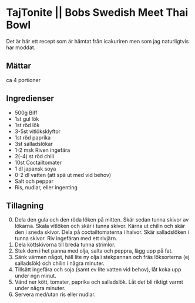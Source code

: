 # TajTonite || Bobs Swedish Meet Thai Bowl
Det är här ett recept som är hämtat från icakuriren men som jag naturligtvis har moddat.

## Mättar
ca 4 portioner

## Ingredienser

* 500g Biff
* 1st gul lök
* 1st röd lök
* 3-5st vitlöksklyftor
* 1st röd paprika
* 3st salladslökar
* 1-2 msk Riven ingefära
* 2(-4) st röd chili
* 10st Coctailtomater
* 1 dl japansk soya
* 0-2 dl vatten (att spä ut med vid behov)
* Salt och peppar
* Ris, nudlar, eller ingenting

## Tillagning
0. Dela den gula och den röda löken på mitten. Skär sedan tunna skivor av lökarna. Skala vitlöken och skär i tunna skivor. Kärna ut chilin och skär den i sneda skivor. Dela på coctailtomaterna i halvor. Skär salladslöken i tunna skivor. Riv ingefäran med ett rivjärn.
1. Dela köttskivorna till breda tunna strimlor. 
2. Stek dem i het panna med olja, salta och peppra, lägg upp på fat.
3. Sänk värmen något, häll lite ny olja i stekpannan och fräs löksorterna (ej salladslök) och chilin i några minuter. 
4. Tillsätt ingefära och soja (samt ev lite vatten vid behov), låt koka upp under ngn minut. 
5. Vänd ner kött, tomater, paprika och salladslök. Låt det bli riktigt varmt under några minuter.
6. Servera med/utan ris eller nudlar.
